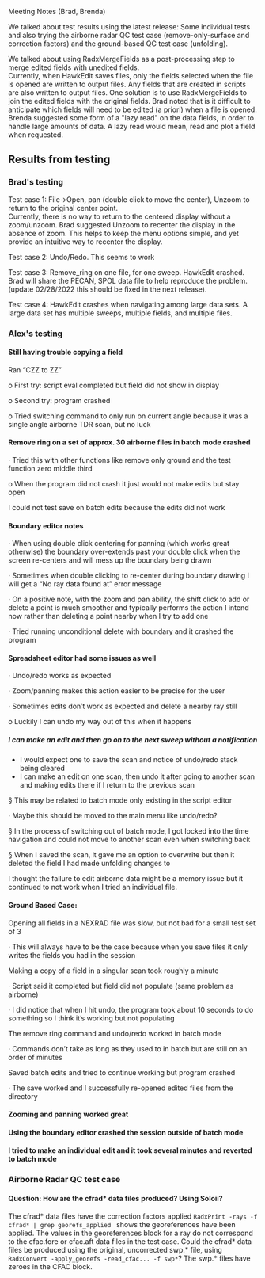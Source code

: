 Meeting Notes (Brad, Brenda)

We talked about test results using the latest release:  Some individual tests and also trying the airborne radar QC test case 
(remove-only-surface and correction factors)
and the ground-based QC test case (unfolding).

We talked about using RadxMergeFields as a post-processing step to merge edited fields with unedited fields.  
Currently, when HawkEdit saves files, only the fields selected when the file is opened are written to output files.
Any fields that are created in scripts are also written to output files.  One solution is to use RadxMergeFields
to join the edited fields with the original fields.  Brad noted that is it difficult to 
anticipate which fields will need to be edited (a priori) when a file is opened.  Brenda suggested some form
of a "lazy read" on the data fields, in order to handle large amounts of data.  A lazy read would mean, read and plot
a field when requested.  

## Results from testing

### Brad's testing
Test case 1: File->Open, pan (double click to move the center), Unzoom to return to the original center point.  
Currently, there is no way to return to the centered display without a zoom/unzoom.  Brad suggested Unzoom
to recenter the display in the absence of zoom.  This helps to keep the menu options simple, and yet provide
an intuitive way to recenter the display.

Test case 2: Undo/Redo. This seems to work

Test case 3: Remove_ring on one file, for one sweep.  HawkEdit crashed.  Brad will share the PECAN, SPOL data file
to help reproduce the problem. (update 02/28/2022 this should be fixed in the next release).

Test case 4: HawkEdit crashes when navigating among large data sets.  A large data set has multiple sweeps, multiple
fields, and multiple files.

### Alex's testing

#### Still having trouble copying a field
Ran “CZZ to ZZ”

o   First try: script eval completed but field did not show in display

o   Second try: program crashed

o   Tried switching command to only run on current angle because it was a single angle airborne TDR scan, but no luck

#### Remove ring on a set of approx. 30 airborne files in batch mode crashed

·      Tried this with other functions like remove only ground and the test function zero middle third

o   When the program did not crash it just would not make edits but stay open

I could not test save on batch edits because the edits did not work

#### Boundary editor notes

·      When using double click centering for panning (which works great otherwise) the boundary over-extends past your double click when the screen re-centers and will mess up the boundary being drawn

·      Sometimes when double clicking to re-center during boundary drawing I will get a “No ray data found at” error message

·      On a positive note, with the zoom and pan ability, the shift click to add or delete a point is much smoother and typically performs the action I intend now rather than deleting a point nearby when I try to add one

·      Tried running unconditional delete with boundary and it crashed the program

#### Spreadsheet editor had some issues as well

·      Undo/redo works as expected

·      Zoom/panning makes this action easier to be precise for the user

·      Sometimes edits don’t work as expected and delete a nearby ray still

o   Luckily I can undo my way out of this when it happens

##### I can make an edit and then go on to the next sweep without a notification
- I would expect one to save the scan and notice of undo/redo stack being cleared
- I can make an edit on one scan, then undo it after going to another scan and making edits there if I return to the previous scan

§  This may be related to batch mode only existing in the script editor

·      Maybe this should be moved to the main menu like undo/redo?

§  In the process of switching out of batch mode, I got locked into the time navigation and could not move to another scan even when switching back

§  When I saved the scan, it gave me an option to overwrite but then it deleted the field I had made unfolding changes to

I thought the failure to edit airborne data might be a memory issue but it continued to not work when I tried an individual file.

 

#### Ground Based Case:

Opening all fields in a NEXRAD file was slow, but not bad for a small test set of 3

·      This will always have to be the case because when you save files it only writes the fields you had in the session

Making a copy of a field in a singular scan took roughly a minute

·      Script said it completed but field did not populate (same problem as airborne)

·      I did notice that when I hit undo, the program took about 10 seconds to do something so I think it’s working but not populating

The remove ring command and undo/redo worked in batch mode

·      Commands don’t take as long as they used to in batch but are still on an order of minutes

Saved batch edits and tried to continue working but program crashed

·      The save worked and I successfully re-opened edited files from the directory

#### Zooming and panning worked great

#### Using the boundary editor crashed the session outside of batch mode

#### I tried to make an individual edit and it took several minutes and reverted to batch mode

### Airborne Radar QC test case
#### Question:  How are the cfrad* data files produced?  Using Soloii?
The cfrad* data files have the correction factors applied 
```RadxPrint -rays -f cfrad* | grep georefs_applied ```
shows the georeferences have been applied.  The values in the georeferences block for a ray do not correspond to the
cfac.fore or cfac.aft data files in the test case.  Could the cfrad* data files be produced using the original, 
uncorrected swp.* file, using ```RadxConvert -apply_georefs -read_cfac... -f swp*```?  The swp.* files have zeroes 
in the CFAC block.  

